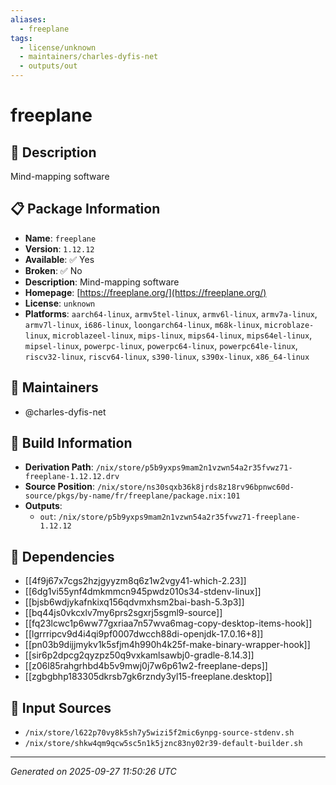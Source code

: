 ```yaml
---
aliases:
  - freeplane
tags:
  - license/unknown
  - maintainers/charles-dyfis-net
  - outputs/out
---
```


# freeplane

## 📝 Description

Mind-mapping software

## 📋 Package Information

- **Name**: `freeplane`
- **Version**: `1.12.12`
- **Available**: ✅ Yes
- **Broken**: ✅ No
- **Description**: Mind-mapping software
- **Homepage**: [https://freeplane.org/](https://freeplane.org/)
- **License**: `unknown`
- **Platforms**: `aarch64-linux`, `armv5tel-linux`, `armv6l-linux`, `armv7a-linux`, `armv7l-linux`, `i686-linux`, `loongarch64-linux`, `m68k-linux`, `microblaze-linux`, `microblazeel-linux`, `mips-linux`, `mips64-linux`, `mips64el-linux`, `mipsel-linux`, `powerpc-linux`, `powerpc64-linux`, `powerpc64le-linux`, `riscv32-linux`, `riscv64-linux`, `s390-linux`, `s390x-linux`, `x86_64-linux`
## 👥 Maintainers

- @charles-dyfis-net


## 🔧 Build Information

- **Derivation Path**: `/nix/store/p5b9yxps9mam2n1vzwn54a2r35fvwz71-freeplane-1.12.12.drv`
- **Source Position**: `/nix/store/ns30sqxb36k8jrds8z18rv96bpnwc60d-source/pkgs/by-name/fr/freeplane/package.nix:101`
- **Outputs**:
  - `out`:  `/nix/store/p5b9yxps9mam2n1vzwn54a2r35fvwz71-freeplane-1.12.12`

## 🔗 Dependencies

- [[4f9j67x7cgs2hzjgyyzm8q6z1w2vgy41-which-2.23]]
- [[6dg1vi55ynf4dmkmmcn945pwdz010s34-stdenv-linux]]
- [[bjsb6wdjykafnkixq156qdvmxhsm2bai-bash-5.3p3]]
- [[bq44js0vkcxlv7my6prs2sgxrj5sgml9-source]]
- [[fq23lcwc1p6ww77gxriaa7n57wva6mag-copy-desktop-items-hook]]
- [[lgrrripcv9d4i4qi9pf0007dwcch88di-openjdk-17.0.16+8]]
- [[pn03b9dijjmykv1k5sfjm4h990h4k25f-make-binary-wrapper-hook]]
- [[sir6p2dpcg2qyzpz50q9vxkamlsawbj0-gradle-8.14.3]]
- [[z06l85rahgrhbd4b5v9mwj0j7w6p61w2-freeplane-deps]]
- [[zgbgbhp183305dkrsb7gk6rzndy3yl15-freeplane.desktop]]

## 📁 Input Sources

- `/nix/store/l622p70vy8k5sh7y5wizi5f2mic6ynpg-source-stdenv.sh`
- `/nix/store/shkw4qm9qcw5sc5n1k5jznc83ny02r39-default-builder.sh`

---
*Generated on 2025-09-27 11:50:26 UTC*
